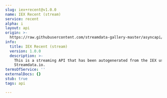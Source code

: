 ```yaml
---
slug: iex+recent@v1.0.0
name: IEX Recent (stream)
service: recent
alpha: i
layout: api
origin: >-
  https://raw.githubusercontent.com/streamdata-gallery-master/asyncapi/master/_listings/iex/iex-recent-stream-async.md
info:
  title: IEX Recent (stream)
  version: 1.0.0
  description: >-
    This is a streaming API that has been autogenerated from the IEX using
    Streamdata.io.
termsOfService: ''
externalDocs: {}
stub: true
tags: api

---
```

